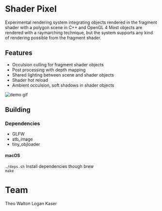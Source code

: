 # Shader Pixel
Experimental rendering system integrating objects rendered in the fragment shader with a polygon scene
in C++ and OpenGL 4
Most objects are rendered with a raymarching technique, but the system supports
any kind of rendering possible from the fragment shader.

## Features
* Occulsion culling for fragment shader objects
* Post processing with depth mapping
* Shared lighting between scene and shader objects
* Shader hot reload
* Ambient occulsion, soft shadows in shader objects

![demo gif](https://raw.githubusercontent.com/qwikdraw/shader-pixel/master/assets/demo.gif)

## Building

### Dependencies
* GLFW 
* stb_image
* tiny_objloader

#### macOS
`./deps.sh` Install dependencies though brew  
`make`

# Team
Theo Walton
Logan Kaser
